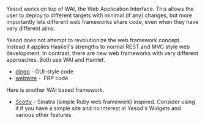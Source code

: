 Yesod works on top of WAI, the Web Application Interface. This allows the user to deploy to different targets with minimal (if any) changes, but more importantly lets different web frameworks share code, even when they have very different aims.

Yesod does not attempt to revolutionize the web framework concept. Instead it applies Haskell's strengths to normal REST and MVC style web development. In contrast, there are new web frameworks with very different approaches. Both use WAI and Hamlet.

* [dingo](http://hackage.haskell.org/package/dingo-core) - GUI-style code
* [webwire](http://hackage.haskell.org/package/webwire) -  FRP code

Here is another WAI based framework.

* [Scotty](https://github.com/xich/scotty) -  Sinatra (simple Ruby web framework) inspired. Consider using it if you have a simple site and no interest in Yesod's Widgets and various other features.